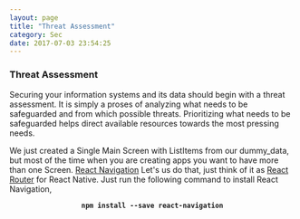 ```yaml
---
layout: page
title: "Threat Assessment"
category: Sec
date: 2017-07-03 23:54:25
---
```




### Threat Assessment
Securing your information systems and its data should begin with a threat assessment. It is simply a proses of analyzing what needs to be safeguarded and from which possible threats. Prioritizing what needs to be safeguarded helps direct available resources towards the most pressing needs.

We just created a Single Main Screen with ListItems from our dummy_data, but most of the time when you are creating apps you want to have more than one Screen. [React Navigation](https://github.com/react-community/react-navigation) Let's us do that, just think of it as [React Router](https://github.com/ReactTraining/react-router) for React Native. Just run the following command to install React Navigation,
<center><strong><code>npm install --save react-navigation</code></strong></center>
